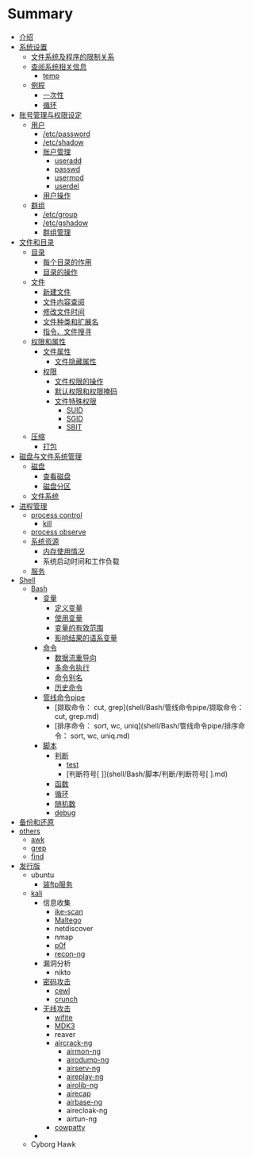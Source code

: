 # Summary

* [介绍](README.md)
* [系统设置](系统设置.md)
  * [文件系统及程序的限制关系](系统设置/与文件系统及程序的限制关系.md)
  * [查阅系统相关信息](系统设置/查阅系统相关信息.md)
    * [temp](系统设置/查阅系统相关信息/temp.md)
  * [例程](系统设置/例程.md)
    * [一次性](系统设置/例程/一次性.md)
    * [循环](系统设置/例程/循环.md)
* [账号管理与权限设定](账号管理与权限设定.md)
  * [用户](账号管理与权限设定/用户.md)
    * [/etc/password](账号管理与权限设定/用户/etcpassword.md)
    * [/etc/shadow](账号管理与权限设定/用户/etcshadow.md)
    * [账户管理](账号管理与权限设定/用户/账户操作.md)
      * [useradd](账号管理与权限设定/用户/账户操作/useradd.md)
      * [passwd](账号管理与权限设定/用户/账户操作/passwd.md)
      * [usermod](账号管理与权限设定/用户/账户操作/usermod.md)
      * [userdel](账号管理与权限设定/用户/账户操作/userdel.md)
    * [用户操作](账号管理与权限设定/用户/用户操作.md)
  * [群组](账号管理与权限设定/群组.md)
    * [/etc/group](账号管理与权限设定/群组/etcgroup.md)
    * [/etc/gshadow](账号管理与权限设定/群组/etcgshadow.md)
    * [群组管理](账号管理与权限设定/群组/群组管理.md)
* [文件和目录](文件.md)
  * [目录](/文件/Linux目录配置.md)
    * [每个目录的作用](文件/每个目录的作用.md)
    * [目录的操作](文件/目录的相关操作.md)
  * [文件](/文件/文件的相关操作.md)
    * [新建文件](文件/文件的相关操作/新建文件.md)
    * [文件内容查阅](文件/文件的相关操作/文件内容查阅.md)
    * [修改文件时间](文件/文件的相关操作/修改文件时间.md)
    * [文件种类和扩展名](文件/文件种类和扩展名.md)
    * [指令、文件搜寻](文件/文件的相关操作/指令与文件的搜寻.md)
  * [权限和属性](文件/权限和属性.md)
    * [文件属性](文件/权限和属性/文件属性.md)
      * [文件隐藏属性](文件/权限和属性/文件属性/文件隐藏属性.md)
    * [权限](文件/权限和属性/quan-xian.md)
      * [文件权限的操作](文件/权限和属性/文件权限的操作.md)
      * [默认权限和权限掩码](文件/权限和属性/默认权限和权限掩码.md)
      * [文件特殊权限](文件/权限和属性/文件属性/文件特殊权限.md)
        * [SUID](文件/权限和属性/文件属性/文件特殊权限/suid.md)
        * [SGID](文件/权限和属性/文件属性/文件特殊权限/sgid.md)
        * [SBIT](文件/权限和属性/文件属性/文件特殊权限/sbit.md)
  * [压缩](文件/压缩.md)
    * [打包](文件/压缩/da-bao.md)
* [磁盘与文件系统管理](磁盘与文件系统管理.md)
  * [磁盘](磁盘与文件系统管理/磁盘.md)
    * [查看磁盘](磁盘与文件系统管理/磁盘/查看磁盘.md)
    * [磁盘分区](磁盘与文件系统管理/磁盘/磁盘分区磁盘.md)
  * [文件系统](磁盘与文件系统管理/文件系统.md)
* [进程管理](进程管理.md)
  * [process control](进程管理/process-control.md)
    * [kill](进程管理/process-control/kill.md)
  * [process observe](进程管理/process-observe.md)
  * [系统资源](进程管理/系统资源.md)
    * [内存使用情况](进程管理/系统资源/内存使用情况.md)
    * 系统启动时间和工作负载
  * [服务](fu-wu.md)
* [Shell](shell.md)
  * [Bash](shell/bash.md)
    * [变量](/shell/Bash/变量.md)
      * [定义变量](/shell/Bash/变量/定义变量.md)
      * [使用变量](/shell/Bash/变量/使用变量.md)
      * [变量的有效范围](/shell/Bash/变量/变量的有效范围.md)
      * [影响结果的语系变量](/shell/Bash/变量/影响结果的语系变量.md)
    * [命令](shell/Bash/ming-ling.md)
      * [数据流重导向](shell/Bash/数据流重导向.md)
      * [多命令执行](shell/Bash/duo-ming-ling-zhi-xing.md)
      * [命令别名](shell/Bash/命令别名.md)
      * [历史命令](shell/Bash/历史命令.md)
    * [管线命令pipe](shell/Bash/管线命令pipe.md)
      * [撷取命令： cut, grep](shell/Bash/管线命令pipe/撷取命令： cut, grep.md)
      * [排序命令： sort, wc, uniq](shell/Bash/管线命令pipe/排序命令： sort, wc, uniq.md)
    * [脚本](shell/Bash/脚本.md)
      * [判断](shell/Bash/脚本/判断.md)
        * [test](shell/Bash/脚本/判断/test.md)
        * [判断符号\[ \]](shell/Bash/脚本/判断/判断符号[ ].md)
      * [函数](shell/Bash/脚本/函数.md)
      * [循环](shell/Bash/脚本/循环.md)
      * [随机数](shell/Bash/脚本/随机数.md)
      * [debug](shell/Bash/脚本/debug.md)
* [备份和还原](备份和还原.md)
* [others](others.md)
  * [awk](others/awk.md)
  * [grep](others/grep.md)
  * [find](others/find.md)
* [发行版](fa-xing-ban.md)
  * ubuntu
    * [装ftp服务](zhuang-ftp-fu-wu.md)
  * [kali](kali.md)
    * 信息收集
      * [ike-scan](kali/ike-scan.md)
      * [Maltego](kali/maltego.md)
      * netdiscover
      * nmap
      * [p0f](kali/p0f.md)
      * [recon-ng](kali/recon-ng.md)
    * 漏洞分析
      * nikto
    * [密码攻击](kali/mi-ma-gong-ji.md)
      * [cewl](kali/mi-ma-gong-ji/cewl.md)
      * [crunch](kali/mi-ma-gong-ji/crunch.md)
    * [无线攻击](kali/wu-xian-gong-ji.md)
      * [wifite](kali/wifite.md)
      * [MDK3](kali/mdk3.md)
      * reaver
      * [aircrack-ng](kali/aircrack-ng.md)
        * [airmon-ng](kali/aircrack-ng/airmon-ng.md)
        * [airodump-ng](kali/aircrack-ng/airodump-ng.md)
        * [airserv-ng](kali/aircrack-ng/airserv-ng.md)
        * [aireplay-ng](kali/aircrack-ng/aireplay-ng.md)
        * [airolib-ng](kali/aircrack-ng/airolib-ng.md)
        * [airecap](kali/aircrack-ng/airecap.md)
        * [airbase-ng](kali/aircrack-ng/airbase-ng.md)
        * airecloak-ng
        * airtun-ng
      * [cowpatty](kali/cowpatty.md)
    * 
  * Cyborg Hawk


